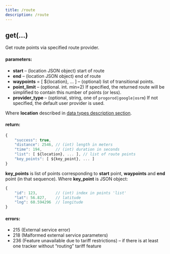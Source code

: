 ```yaml
---
title: /route
description: /route
---
```


## get(…)
Get route points via specified route provider.

#### parameters:

*   **start** – (location JSON object) start of route
*   **end** – (location JSON object) end of route
*   **waypoints** = \[ ${location}, ... \] – (optional) list of transitional points.
*   **point_limit** – (optional. int. min=2) If specified, the returned route will be simplified to contain this number of points (or less).
*   **provider_type** – (optional, string, one of `progorod|google|osrm`) If not specified, the default user provider is used.

Where **location** described in [data types description section](../../../getting-started.md#data-types).

#### return:
```js
{
    "success": true,
    "distance": 2546, // (int) length in meters
    "time": 194,      // (int) duration in seconds
    "list": [ ${location}, ... ], // list of route points
    "key_points": [ ${key_point}, ... ] 
}
```

**key_points** is list of points corresponding to **start** point, **waypoints** and **end** point (in that sequence). Where **key_point** is JSON object:
```js
{
    "id": 123,        // (int) index in points 'list'
    "lat": 56.827,    // latitude
    "lng": 60.594296  // longitude
}
```

#### errors:
*   215 (External service error)
*   218 (Malformed external service parameters)
*   236 (Feature unavailable due to tariff restrictions) – if there is at least one tracker without “routing” tariff feature
